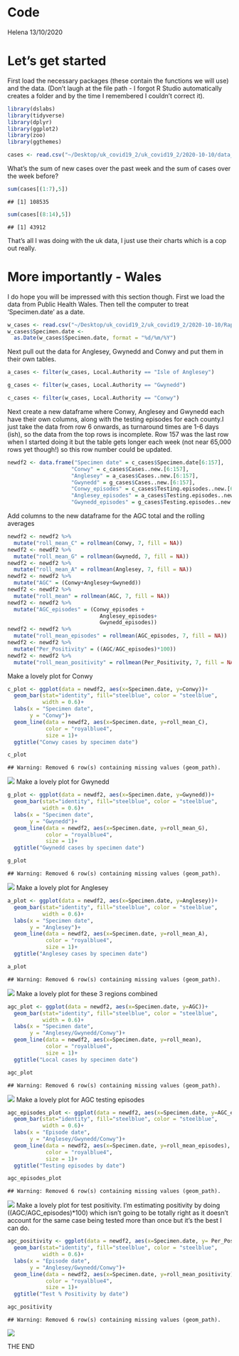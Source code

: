 Code
================
Helena
13/10/2020

# Let’s get started

First load the necessary packages (these contain the functions we will
use) and the data. (Don’t laugh at the file path - I forgot R Studio
automatically creates a folder and by the time I remembered I couldn’t
correct it).

``` r
library(dslabs)
library(tidyverse)
library(dplyr)
library(ggplot2)
library(zoo)
library(ggthemes)

cases <- read.csv("~/Desktop/uk_covid19_2/uk_covid19_2/2020-10-10/data_2020-Oct-09.csv")
```

What’s the sum of new cases over the past week and the sum of cases over
the week before?

``` r
sum(cases[(1:7),5])
```

    ## [1] 108535

``` r
sum(cases[(8:14),5])
```

    ## [1] 43912

That’s all I was doing with the uk data, I just use their charts which
is a cop out really.

# More importantly - Wales

I do hope you will be impressed with this section though. First we load
the data from Public Health Wales. Then tell the computer to treat
‘Specimen.date’ as a date.

``` r
w_cases <- read.csv("~/Desktop/uk_covid19_2/uk_covid19_2/2020-10-10/Rapid COVID-19 surveillance data(1).csv", header=TRUE)
w_cases$Specimen.date <- 
  as.Date(w_cases$Specimen.date, format = "%d/%m/%Y")
```

Next pull out the data for Anglesey, Gwynedd and Conwy and put them in
their own tables.

``` r
a_cases <- filter(w_cases, Local.Authority == "Isle of Anglesey")

g_cases <- filter(w_cases, Local.Authority == "Gwynedd")

c_cases <- filter(w_cases, Local.Authority == "Conwy")
```

Next create a new dataframe where Conwy, Anglesey and Gwynedd each have
their own columns, along with the testing episodes for each county.I
just take the data from row 6 onwards, as turnaround times are 1-6 days
(ish), so the data from the top rows is incomplete. Row 157 was the last
row when I started doing it but the table gets longer each week (not
near 65,000 rows yet though\!) so this row number could be updated.

``` r
newdf2 <- data.frame("Specimen date" = c_cases$Specimen.date[6:157],
                    "Conwy" = c_cases$Cases..new.[6:157],
                    "Anglesey" = a_cases$Cases..new.[6:157],
                    "Gwynedd" = g_cases$Cases..new.[6:157],
                    "Conwy_episodes" = c_cases$Testing.episodes..new.[6:157],
                    "Anglesey_episodes" = a_cases$Testing.episodes..new.[6:157],
                    "Gwynedd_episodes" = g_cases$Testing.episodes..new.[6:157])
```

Add columns to the new dataframe for the AGC total and the rolling
averages

``` r
newdf2 <- newdf2 %>% 
  mutate("roll_mean_C" = rollmean(Conwy, 7, fill = NA))
newdf2 <- newdf2 %>% 
  mutate("roll_mean_G" = rollmean(Gwynedd, 7, fill = NA))
newdf2 <- newdf2 %>% 
  mutate("roll_mean_A" = rollmean(Anglesey, 7, fill = NA))
newdf2 <- newdf2 %>% 
  mutate("AGC" = (Conwy+Anglesey+Gwynedd))
newdf2 <- newdf2 %>% 
  mutate("roll_mean" = rollmean(AGC, 7, fill = NA))
newdf2 <- newdf2 %>% 
  mutate("AGC_episodes" = (Conwy_episodes +
                             Anglesey_episodes+
                             Gwynedd_episodes))
newdf2 <- newdf2 %>% 
  mutate("roll_mean_episodes" = rollmean(AGC_episodes, 7, fill = NA))
newdf2 <- newdf2 %>% 
  mutate("Per_Positivity" = ((AGC/AGC_episodes)*100))
newdf2 <- newdf2 %>% 
  mutate("roll_mean_positivity" = rollmean(Per_Positivity, 7, fill = NA))
```

Make a lovely plot for Conwy

``` r
c_plot <- ggplot(data = newdf2, aes(x=Specimen.date, y=Conwy))+
  geom_bar(stat="identity", fill="steelblue", color = "steelblue",
           width = 0.6)+
  labs(x = "Specimen date",
       y = "Conwy")+
  geom_line(data = newdf2, aes(x=Specimen.date, y=roll_mean_C), 
            color = "royalblue4",
            size = 1)+
  ggtitle("Conwy cases by specimen date")

c_plot
```

    ## Warning: Removed 6 row(s) containing missing values (geom_path).

![](Code_files/figure-gfm/unnamed-chunk-7-1.png)<!-- --> Make a lovely
plot for Gwynedd

``` r
g_plot <- ggplot(data = newdf2, aes(x=Specimen.date, y=Gwynedd))+
  geom_bar(stat="identity", fill="steelblue", color = "steelblue",
           width = 0.6)+
  labs(x = "Specimen date",
       y = "Gwynedd")+
  geom_line(data = newdf2, aes(x=Specimen.date, y=roll_mean_G), 
            color = "royalblue4",
            size = 1)+
  ggtitle("Gwynedd cases by specimen date")

g_plot
```

    ## Warning: Removed 6 row(s) containing missing values (geom_path).

![](Code_files/figure-gfm/unnamed-chunk-8-1.png)<!-- --> Make a lovely
plot for Anglesey

``` r
a_plot <- ggplot(data = newdf2, aes(x=Specimen.date, y=Anglesey))+
  geom_bar(stat="identity", fill="steelblue", color = "steelblue",
           width = 0.6)+
  labs(x = "Specimen date",
       y = "Anglesey")+
  geom_line(data = newdf2, aes(x=Specimen.date, y=roll_mean_A), 
            color = "royalblue4",
            size = 1)+
  ggtitle("Anglesey cases by specimen date")

a_plot
```

    ## Warning: Removed 6 row(s) containing missing values (geom_path).

![](Code_files/figure-gfm/unnamed-chunk-9-1.png)<!-- --> Make a lovely
plot for these 3 regions combined

``` r
agc_plot <- ggplot(data = newdf2, aes(x=Specimen.date, y=AGC))+
  geom_bar(stat="identity", fill="steelblue", color = "steelblue",
           width = 0.6)+
  labs(x = "Specimen date",
       y = "Anglesey/Gwynedd/Conwy")+
  geom_line(data = newdf2, aes(x=Specimen.date, y=roll_mean), 
            color = "royalblue4",
            size = 1)+
  ggtitle("Local cases by specimen date")

agc_plot
```

    ## Warning: Removed 6 row(s) containing missing values (geom_path).

![](Code_files/figure-gfm/unnamed-chunk-10-1.png)<!-- --> Make a lovely
plot for AGC testing episodes

``` r
agc_episodes_plot <- ggplot(data = newdf2, aes(x=Specimen.date, y=AGC_episodes))+
  geom_bar(stat="identity", fill="steelblue", color = "steelblue",
           width = 0.6)+
  labs(x = "Episode date",
       y = "Anglesey/Gwynedd/Conwy")+
  geom_line(data = newdf2, aes(x=Specimen.date, y=roll_mean_episodes), 
            color = "royalblue4",
            size = 1)+
  ggtitle("Testing episodes by date")

agc_episodes_plot
```

    ## Warning: Removed 6 row(s) containing missing values (geom_path).

![](Code_files/figure-gfm/unnamed-chunk-11-1.png)<!-- --> Make a lovely
plot for test positivity. I’m estimating positivity by doing
((AGC/AGC\_episodes)\*100) which isn’t going to be totally right as it
doesn’t account for the same case being tested more than once but it’s
the best I can do.

``` r
agc_positivity <- ggplot(data = newdf2, aes(x=Specimen.date, y= Per_Positivity))+
  geom_bar(stat="identity", fill="steelblue", color = "steelblue",
           width = 0.6)+
  labs(x = "Episode date",
       y = "Anglesey/Gwynedd/Conwy")+
  geom_line(data = newdf2, aes(x=Specimen.date, y=roll_mean_positivity), 
            color = "royalblue4",
            size = 1)+
  ggtitle("Test % Positivity by date")

agc_positivity
```

    ## Warning: Removed 6 row(s) containing missing values (geom_path).

![](Code_files/figure-gfm/unnamed-chunk-12-1.png)<!-- -->

THE END
